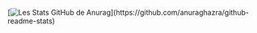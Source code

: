 [![Les Stats GitHub de Anurag](https://github-readme-stats.vercel.app/api?username=androbal&show_icons=true&theme=dracula&count_private=true&include_all_commits=true")](https://github.com/anuraghazra/github-readme-stats)



